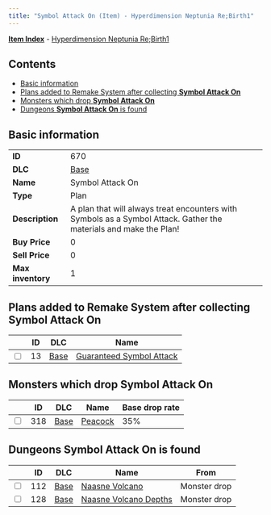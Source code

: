 ```yaml
---
title: "Symbol Attack On (Item) - Hyperdimension Neptunia Re;Birth1"
---
```


[**Item Index**](/neptunia/rb1/item/index.html) - [Hyperdimension Neptunia Re;Birth1](/neptunia/rb1)

## Contents

- [Basic information](#basic-information)
- [Plans added to Remake System after collecting **Symbol Attack On**](#plans-added-to-remake-system-after-collecting-symbol-attack-on)
- [Monsters which drop **Symbol Attack On**](#monsters-which-drop-symbol-attack-on)
- [Dungeons **Symbol Attack On** is found](#dungeons-symbol-attack-on-is-found)

## Basic information

|   |   |
| -- | -- |
| **ID** | 670 |
| **DLC** | [Base](/neptunia/rb1/dlc/1-base.html) |
| **Name** | Symbol Attack On |
| **Type** | Plan |
| **Description** | A plan that will always treat encounters with Symbols as a Symbol Attack. Gather the materials and make the Plan! |
| **Buy Price** | 0 |
| **Sell Price** | 0 |
| **Max inventory** | 1 |

## Plans added to Remake System after collecting **Symbol Attack On**

|    | ID | DLC | Name |
| -- | -- | --- | ---- |
| <input type="checkbox" id="rb1-remake-1-13" class="trackbox" /> | 13 | [Base](/neptunia/rb1/dlc/1-base.html) | [Guaranteed Symbol Attack](/neptunia/rb1/remake/1-13-guaranteed-symbol-attack.html) |

## Monsters which drop **Symbol Attack On**

|    | ID | DLC | Name | Base drop rate |
| -- | -- | --- | ---- | -------------- |
| <input type="checkbox" id="rb1-monster-1-318" class="trackbox" /> | 318 | [Base](/neptunia/rb1/dlc/1-base.html) | [Peacock](/neptunia/rb1/monster/1-318-peacock.html) | 35% |

## Dungeons **Symbol Attack On** is found

|    | ID | DLC | Name | From |
| -- | -- | --- | ---- | ---- |
| <input type="checkbox" id="rb1-dungeon-1-112" class="trackbox" /> | 112 | [Base](/neptunia/rb1/dlc/1-base.html) | [Naasne Volcano](/neptunia/rb1/dungeon/1-112-naasne-volcano.html) | Monster drop |
| <input type="checkbox" id="rb1-dungeon-1-128" class="trackbox" /> | 128 | [Base](/neptunia/rb1/dlc/1-base.html) | [Naasne Volcano Depths](/neptunia/rb1/dungeon/1-128-naasne-volcano-depths.html) | Monster drop |